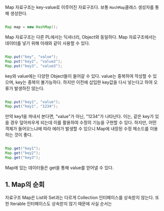 
Map 자료구조는 key-value로 이루어진 자료구조다. 보통 `HashMap`클래스 생성자를 통해 생성한다. 

```java

Map map = new HashMap();

```

Map 자료구조는 다른 PL에서는 딕셔너리, Object와 동일하다. Map 자료구조에서는 데이터를 넣기 위해 아래와 같이 사용할 수 있다.

```java

Map.put("key", "value");
Map.put("key2", "value2");
Map.put("key3", "value3");

```

key와 value에는 다양한 Object들이 들어갈 수 있다. value는 중복하여 작성할 수 있으며, key는 중복이 불가능하다. 하지만 이전에 삽입한 key값을 다시 넣는다고 하여 오류가 발생하진 않는다.

```java

Map.put("key1", "value");
Map.put("key1", "1234");

```

만약 key1을 꺼내서 본다면, "value"가 아닌, "1234"가 나타난다. 이는, 같은 key가 있을 경우 덮어씌우게 되는데 이를 활용하여 수정의 기능을 구현할 수 있다. 하지만, 어떤 객체가 들어오느냐에 따라 에러가 발생할 수 있으니 Map에 내장된 수정 메소드를 이용하는 것이 좋다.

```java

Map.get("key1");
Map.get("key2");
Map.get("key3");

```

Map에 있는 데이터들은 get을 통해 value를 얻어낼 수 있다. 


## 1. Map의 순회

자료구조 Map은 List와 Set과는 다르게 Collection 인터페이스를 상속받지 않는다. 또한 Iterable 인터페이스도 상속받지 않기 때문에 사실 순서는 